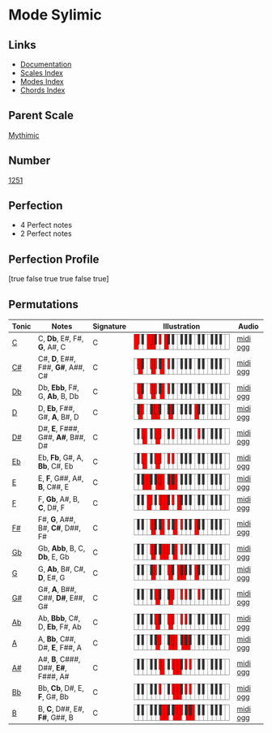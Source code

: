 # Mode Sylimic

## Links

- [Documentation](index.md)
- [Scales Index](Scales.md)
- [Modes Index](Modes.md)
- [Chords Index](Chords.md)

## Parent Scale

[Mythimic](ScaleMythimic.md)

## Number

[1251](https://ianring.com/musictheory/scales/1251)

## Perfection

- 4 Perfect notes
- 2 Perfect notes

## Perfection Profile

[true false true true false true]

## Permutations

| Tonic | Notes | Signature | Illustration | Audio |
|-------|-------|-----------|--------------|-------|
| [C](ModeCNaturalSylimic.md) | C, **Db**, E#, F#, **G**, A#, C | C | ![CNaturalSylimic](ModeCNaturalSylimic.png) | [midi](ModeCNaturalSylimic.mid) [ogg](ModeCNaturalSylimic.ogg) |
| [C#](ModeCSharpSylimic.md) | C#, **D**, E##, F##, **G#**, A##, C# | C | ![CSharpSylimic](ModeCSharpSylimic.png) | [midi](ModeCSharpSylimic.mid) [ogg](ModeCSharpSylimic.ogg) |
| [Db](ModeDFlatSylimic.md) | Db, **Ebb**, F#, G, **Ab**, B, Db | C | ![DFlatSylimic](ModeDFlatSylimic.png) | [midi](ModeDFlatSylimic.mid) [ogg](ModeDFlatSylimic.ogg) |
| [D](ModeDNaturalSylimic.md) | D, **Eb**, F##, G#, **A**, B#, D | C | ![DNaturalSylimic](ModeDNaturalSylimic.png) | [midi](ModeDNaturalSylimic.mid) [ogg](ModeDNaturalSylimic.ogg) |
| [D#](ModeDSharpSylimic.md) | D#, **E**, F###, G##, **A#**, B##, D# | C | ![DSharpSylimic](ModeDSharpSylimic.png) | [midi](ModeDSharpSylimic.mid) [ogg](ModeDSharpSylimic.ogg) |
| [Eb](ModeEFlatSylimic.md) | Eb, **Fb**, G#, A, **Bb**, C#, Eb | C | ![EFlatSylimic](ModeEFlatSylimic.png) | [midi](ModeEFlatSylimic.mid) [ogg](ModeEFlatSylimic.ogg) |
| [E](ModeENaturalSylimic.md) | E, **F**, G##, A#, **B**, C##, E | C | ![ENaturalSylimic](ModeENaturalSylimic.png) | [midi](ModeENaturalSylimic.mid) [ogg](ModeENaturalSylimic.ogg) |
| [F](ModeFNaturalSylimic.md) | F, **Gb**, A#, B, **C**, D#, F | C | ![FNaturalSylimic](ModeFNaturalSylimic.png) | [midi](ModeFNaturalSylimic.mid) [ogg](ModeFNaturalSylimic.ogg) |
| [F#](ModeFSharpSylimic.md) | F#, **G**, A##, B#, **C#**, D##, F# | C | ![FSharpSylimic](ModeFSharpSylimic.png) | [midi](ModeFSharpSylimic.mid) [ogg](ModeFSharpSylimic.ogg) |
| [Gb](ModeGFlatSylimic.md) | Gb, **Abb**, B, C, **Db**, E, Gb | C | ![GFlatSylimic](ModeGFlatSylimic.png) | [midi](ModeGFlatSylimic.mid) [ogg](ModeGFlatSylimic.ogg) |
| [G](ModeGNaturalSylimic.md) | G, **Ab**, B#, C#, **D**, E#, G | C | ![GNaturalSylimic](ModeGNaturalSylimic.png) | [midi](ModeGNaturalSylimic.mid) [ogg](ModeGNaturalSylimic.ogg) |
| [G#](ModeGSharpSylimic.md) | G#, **A**, B##, C##, **D#**, E##, G# | C | ![GSharpSylimic](ModeGSharpSylimic.png) | [midi](ModeGSharpSylimic.mid) [ogg](ModeGSharpSylimic.ogg) |
| [Ab](ModeAFlatSylimic.md) | Ab, **Bbb**, C#, D, **Eb**, F#, Ab | C | ![AFlatSylimic](ModeAFlatSylimic.png) | [midi](ModeAFlatSylimic.mid) [ogg](ModeAFlatSylimic.ogg) |
| [A](ModeANaturalSylimic.md) | A, **Bb**, C##, D#, **E**, F##, A | C | ![ANaturalSylimic](ModeANaturalSylimic.png) | [midi](ModeANaturalSylimic.mid) [ogg](ModeANaturalSylimic.ogg) |
| [A#](ModeASharpSylimic.md) | A#, **B**, C###, D##, **E#**, F###, A# | C | ![ASharpSylimic](ModeASharpSylimic.png) | [midi](ModeASharpSylimic.mid) [ogg](ModeASharpSylimic.ogg) |
| [Bb](ModeBFlatSylimic.md) | Bb, **Cb**, D#, E, **F**, G#, Bb | C | ![BFlatSylimic](ModeBFlatSylimic.png) | [midi](ModeBFlatSylimic.mid) [ogg](ModeBFlatSylimic.ogg) |
| [B](ModeBNaturalSylimic.md) | B, **C**, D##, E#, **F#**, G##, B | C | ![BNaturalSylimic](ModeBNaturalSylimic.png) | [midi](ModeBNaturalSylimic.mid) [ogg](ModeBNaturalSylimic.ogg) |
